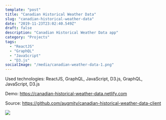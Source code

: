 ```yaml
---
template: "post"
title: "Canadian Historical Weather Data"
slug: "canadian-historical-weather-data"
date: "2019-11-23T23:02:40.549Z"
draft: false
description: "Canadian Historical Weather Data app"
category: "Projects"
tags:
  - "ReactJS"
  - "GraphQL"
  - "JavaScript"
  - "D3.js"
socialImage: "/media/canadian-weather-data-1.png"
---
```


Used technologies: ReactJS, GraphQL, JavaScript, D3.js, GraphQL, JavaScript, D3.js

Demo: <https://canadian-historical-weather-data.netlify.com>

Source: <https://github.com/augmity/canadian-historical-weather-data-client>


![](/media/canadian-weather-data-1.png)
